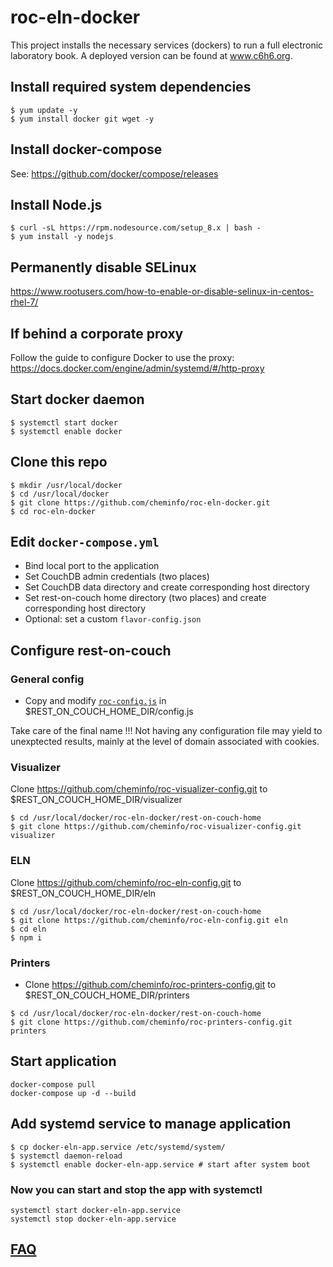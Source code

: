# roc-eln-docker

This project installs the necessary services (dockers) to run a full electronic laboratory book. A deployed version can be found at www.c6h6.org.

## Install required system dependencies

```
$ yum update -y
$ yum install docker git wget -y
```

## Install docker-compose

See: https://github.com/docker/compose/releases

## Install Node.js

```
$ curl -sL https://rpm.nodesource.com/setup_8.x | bash -
$ yum install -y nodejs
```

## Permanently disable SELinux

https://www.rootusers.com/how-to-enable-or-disable-selinux-in-centos-rhel-7/

## If behind a corporate proxy

Follow the guide to configure Docker to use the proxy: https://docs.docker.com/engine/admin/systemd/#/http-proxy

## Start docker daemon

```
$ systemctl start docker
$ systemctl enable docker
```

## Clone this repo

```
$ mkdir /usr/local/docker
$ cd /usr/local/docker
$ git clone https://github.com/cheminfo/roc-eln-docker.git
$ cd roc-eln-docker
```

## Edit `docker-compose.yml`

- Bind local port to the application
- Set CouchDB admin credentials (two places)
- Set CouchDB data directory and create corresponding host directory
- Set rest-on-couch home directory (two places) and create corresponding host directory
- Optional: set a custom `flavor-config.json`

## Configure rest-on-couch

### General config

- Copy and modify [`roc-config.js`](./roc-config.js) in $REST_ON_COUCH_HOME_DIR/config.js

Take care of the final name !!! Not having any configuration file may yield to unexptected results, mainly at
the level of domain associated with cookies.

### Visualizer

Clone https://github.com/cheminfo/roc-visualizer-config.git to $REST_ON_COUCH_HOME_DIR/visualizer

```
$ cd /usr/local/docker/roc-eln-docker/rest-on-couch-home
$ git clone https://github.com/cheminfo/roc-visualizer-config.git visualizer
```

### ELN

Clone https://github.com/cheminfo/roc-eln-config.git to $REST_ON_COUCH_HOME_DIR/eln


```
$ cd /usr/local/docker/roc-eln-docker/rest-on-couch-home
$ git clone https://github.com/cheminfo/roc-eln-config.git eln
$ cd eln
$ npm i
```

### Printers

- Clone https://github.com/cheminfo/roc-printers-config.git to $REST_ON_COUCH_HOME_DIR/printers

```
$ cd /usr/local/docker/roc-eln-docker/rest-on-couch-home
$ git clone https://github.com/cheminfo/roc-printers-config.git printers
```


## Start application

```
docker-compose pull
docker-compose up -d --build
```

## Add systemd service to manage application

```
$ cp docker-eln-app.service /etc/systemd/system/
$ systemctl daemon-reload
$ systemctl enable docker-eln-app.service # start after system boot
```

### Now you can start and stop the app with systemctl

```
systemctl start docker-eln-app.service
systemctl stop docker-eln-app.service
```

## [FAQ](faq.md)
